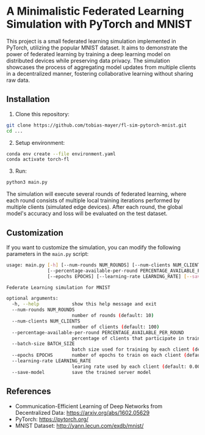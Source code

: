 # A Minimalistic Federated Learning Simulation with PyTorch and MNIST

This project is a small federated learning simulation implemented in PyTorch, utilizing the popular MNIST dataset. It aims to demonstrate the power of federated learning by training a deep learning model on distributed devices while preserving data privacy. The simulation showcases the process of aggregating model updates from multiple clients in a decentralized manner, fostering collaborative learning without sharing raw data.


## Installation
1. Clone this repository:
```sh
git clone https://github.com/tobias-mayer/fl-sim-pytorch-mnist.git
cd ...
```
2. Setup environment:
```sh
conda env create --file environment.yaml
conda activate torch-fl
```
3. Run:
```sh
python3 main.py
```

The simulation will execute several rounds of federated learning, where each round consists of multiple local training iterations performed by multiple clients (simulated edge devices). After each round, the global model's accuracy and loss will be evaluated on the test dataset.

## Customization
If you want to customize the simulation, you can modify the following parameters in the `main.py` script:

```sh
usage: main.py [-h] [--num-rounds NUM_ROUNDS] [--num-clients NUM_CLIENTS]
               [--percentage-available-per-round PERCENTAGE_AVAILABLE_PER_ROUND] [--batch-size BATCH_SIZE]
               [--epochs EPOCHS] [--learning-rate LEARNING_RATE] [--save-model]

Federate Learning simulation for MNIST

optional arguments:
  -h, --help            show this help message and exit
  --num-rounds NUM_ROUNDS
                        number of rounds (default: 10)
  --num-clients NUM_CLIENTS
                        number of clients (default: 100)
  --percentage-available-per-round PERCENTAGE_AVAILABLE_PER_ROUND
                        percentage of clients that participate in training each round (default: 0.1)
  --batch-size BATCH_SIZE
                        batch size used for training by each client (default: 16)
  --epochs EPOCHS       number of epochs to train on each client (default: 10)
  --learning-rate LEARNING_RATE
                        learing rate used by each client (default: 0.0001)
  --save-model          save the trained server model
```


## References
- Communication-Efficient Learning of Deep Networks from Decentralized Data: https://arxiv.org/abs/1602.05629
- PyTorch: https://pytorch.org/
- MNIST Dataset: http://yann.lecun.com/exdb/mnist/
